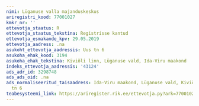 ```yaml
---
nimi: Lüganuse valla majanduskeskus
ariregistri_kood: 77001027
kmkr_nr: ''
ettevotja_staatus: R
ettevotja_staatus_tekstina: Registrisse kantud
ettevotja_esmakande_kpv: 29.05.2019
ettevotja_aadress: .na
asukoht_ettevotja_aadressis: Uus tn 6
asukoha_ehak_kood: 3194
asukoha_ehak_tekstina: Kiviõli linn, Lüganuse vald, Ida-Viru maakond
indeks_ettevotja_aadressis: '43124'
ads_adr_id: 3298748
ads_ads_oid: .na
ads_normaliseeritud_taisaadress: Ida-Viru maakond, Lüganuse vald, Kiviõli linn, Uus
  tn 6
teabesysteemi_link: https://ariregister.rik.ee/ettevotja.py?ark=77001027&ref=rekvisiidid
---
```

